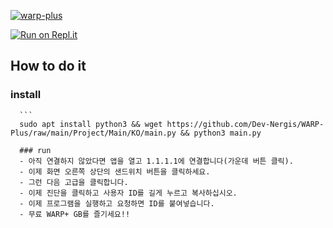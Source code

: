 [![warp-plus](https://github-readme-stats.vercel.app/api/pin/?username=Dev-Nergis&repo=WARP-Plus&theme=white)](https://github.com/Dev-Nergis/WARP-Plus)<br/>

[![Run on Repl.it](https://repl.it/badge/github/Dev-Nergis/WARP-Plus)](https://repl.it/github/Dev-Nergis/WARP-Plus)

## How to do it
  ### install
      ```
      sudo apt install python3 && wget https://github.com/Dev-Nergis/WARP-Plus/raw/main/Project/Main/KO/main.py && python3 main.py
```
  ### run
  - 아직 연결하지 않았다면 앱을 열고 1.1.1.1에 연결합니다(가운데 버튼 클릭).
  - 이제 화면 오른쪽 상단의 샌드위치 버튼을 클릭하세요.
  - 그런 다음 고급을 클릭합니다.
  - 이제 진단을 클릭하고 사용자 ID를 길게 누르고 복사하십시오.
  - 이제 프로그램을 실행하고 요청하면 ID를 붙여넣습니다.
  - 무료 WARP+ GB를 즐기세요!!
